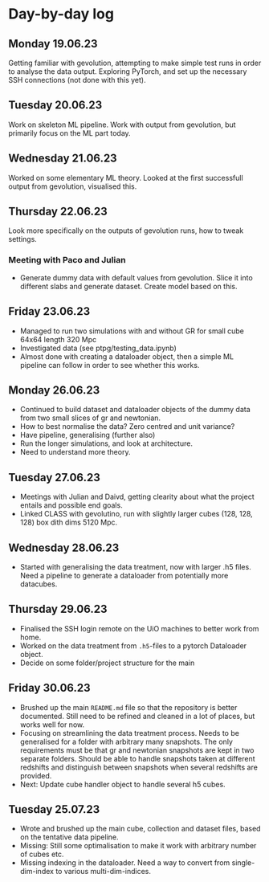 # Day-by-day log

## Monday 19.06.23
Getting familiar with gevolution, attempting to make simple test runs in order to analyse the data output. Exploring PyTorch, and set up the necessary SSH connections (not done with this yet). 

## Tuesday 20.06.23
Work on skeleton ML pipeline. Work with output from gevolution, but primarily focus on the ML part today.  

## Wednesday 21.06.23
Worked on some elementary ML theory. Looked at the first successfull output from gevolution, visualised this. 

## Thursday 22.06.23
Look more specifically on the outputs of gevolution runs, how to tweak settings.
### Meeting with Paco and Julian
* Generate dummy data with default values from gevolution. Slice it into different slabs and generate dataset. Create model based on this.

## Friday 23.06.23
* Managed to run two simulations with and without GR for small cube 64x64 length 320 Mpc
* Investigated data (see ptpg/testing_data.ipynb)
* Almost done with creating a dataloader object, then a simple ML pipeline can follow in order to see whether this works. 


## Monday 26.06.23
* Continued to build dataset and dataloader objects of the dummy data from two small slices of gr and newtonian. 
* How to best normalise the data? Zero centred and unit variance?
* Have pipeline, generalising (further also)
* Run the longer simulations, and look at architecture.
* Need to understand more theory.

## Tuesday 27.06.23 
* Meetings with Julian and Daivd, getting clearity about what the project entails and possible end goals.
* Linked CLASS with gevolutino, run with slightly larger cubes (128, 128, 128) box dith dims 5120 Mpc. 

## Wednesday 28.06.23
* Started with generalising the data treatment, now with larger .h5 files. Need a pipeline to generate a dataloader from potentially more datacubes. 

## Thursday 29.06.23
* Finalised the SSH login remote on the UiO machines to better work from home. 
* Worked on the data treatment from `.h5`-files to a pytorch Dataloader object.
* Decide on some folder/project structure for the main

## Friday 30.06.23
* Brushed up the main `README.md` file so that the repository is better documented. Still need to be refined and cleaned in a lot of places, but works well for now. 
* Focusing on streamlining the data treatment process. Needs to be generalised for a folder with arbitrary many snapshots. The only requirements must be that gr and newtonian snapshots are kept in two separate folders. Should be able to handle snapshots taken at different redshifts and distinguish between snapshots when several redshifts are provided. 
* Next: Update cube handler object to handle several h5 cubes.


## Tuesday 25.07.23
* Wrote and brushed up the main cube, collection and dataset files, based on the tentative data pipeline.
* Missing: Still some optimalisation to make it work with arbitrary number of cubes etc.
* Missing indexing in the dataloader. Need a way to convert from single-dim-index to various multi-dim-indices. 
